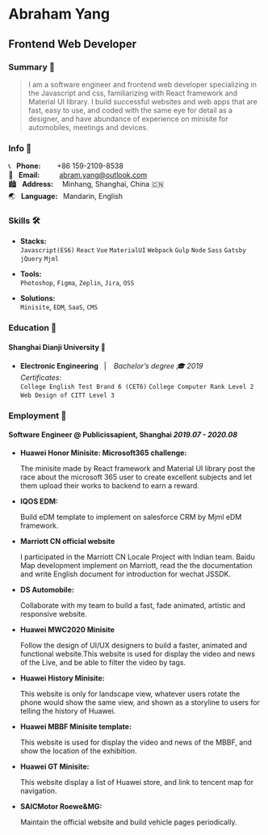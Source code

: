 # **Abraham Yang**

## **Frontend Web Developer**

### **Summary** 🤵

> I am a software engineer and frontend web developer specializing in the Javascript and css, familiarizing with React framework and Material UI library. I build successful websites and web apps that are fast, easy to use, and coded with the same eye for detail as a designer, and have abundance of experience on minisite for automobiles, meetings and devices.

### **Info** 🔖

📞 &ensp;**Phone:**&ensp;&ensp;&ensp;&ensp; +86 159-2109-8538  
📧 &ensp;**Email:**&ensp;&ensp;&ensp;&ensp;&ensp; abram.yang@outlook.com  
🏙 &ensp;**Address:**&ensp;&ensp; Minhang, Shanghai, China 🇨🇳  
🌏 &ensp;**Language:**&ensp; Mandarin, English

### **Skills** 🛠

- **Stacks:**  
   `Javascript(ES6)` `React` `Vue` `MaterialUI` `Webpack` `Gulp` `Node` `Sass` `Gatsby` `jQuery` `Mjml`

- **Tools:**  
  `Photoshop`, `Figma`, `Zeplin`, `Jira`, `OSS`

- **Solutions:**  
  `Minisite`, `EDM`, `SaaS`, `CMS`

### **Education** 📖

#### **Shanghai Dianji University** 🏫

- **Electronic Engineering** &ensp;| &ensp; _Bachelor’s degree 🎓 2019_  
   _Certificates_:  
   `College English Test Brand 6 (CET6)` `College Computer Rank Level 2` `Web Design of CITT Level 3 `

### **Employment** 💼

#### **Software Engineer @ Publicissapient, Shanghai** _2019.07 - 2020.08_

- **Huawei Honor Minisite: Microsoft365 challenge:**

  The minisite made by React framework and Material UI library post the race about the microsoft 365 user to create excellent subjects and let them upload their works to backend to earn a reward.

- **IQOS EDM:**

  Build eDM template to implement on salesforce CRM by Mjml eDM framework.

- **Marriott CN official website**

  I participated in the Marriott CN Locale Project with Indian team.
  Baidu Map development implement on Marriott, read the the documentation and write English document for introduction for wechat JSSDK.

- **DS Automobile:**

  Collaborate with my team to build a fast, fade animated, artistic and responsive website.

- **Huawei MWC2020 Minisite**

  Follow the design of UI/UX designers to build a faster, animated and functional website.This website is used for display the video and news of the Live, and be able to filter the video by tags.

- **Huawei History Minisite:**

  This website is only for landscape view, whatever users rotate the phone would show the same view, and shown as a storyline to users for telling the history of Huawei.

- **Huawei MBBF Minisite template:**

  This website is used for display the video and news of the MBBF, and show the location of the exhibition.

- **Huawei GT Minisite:**

  This website display a list of Huawei store, and link to tencent map for navigation.

- **SAICMotor Roewe&MG:**

  Maintain the official website and build vehicle pages periodically.
